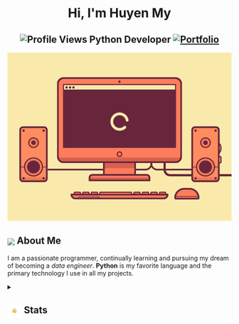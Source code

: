 <!--
**huyenmy239/huyenmy239** is a ✨ _special_ ✨ repository because its `README.md` (this file) appears on your GitHub profile.

Here are some ideas to get you started:

- 🔭 I’m currently working on ...
- 🌱 I’m currently learning ...
- 👯 I’m looking to collaborate on ...
- 🤔 I’m looking for help with ...
- 💬 Ask me about ...
- 📫 How to reach me: ...
- 😄 Pronouns: ...
- ⚡ Fun fact: ...
-->

<h1 align="center">Hi, I'm Huyen My</h1>
<h2 align="center">
  <img src="https://komarev.com/ghpvc/?username=[huyemy239]&color=dc143c&style=for-the-badge" alt="Profile Views" style="height:21px;">
  Python Developer
  <a href="https://[your-portfolio-link]">
    <img src="https://img.shields.io/badge/Portfolio-543DE0?style=for-the-badge&logo=About.me&logoColor=white" alt="Portfolio" style="height:22px;">
  </a>
</h2>
<div align="center">
 <img alt="GIF" src="./images/computer.gif" />
</div>

## <img align ='center' src="https://i.giphy.com/media/v1.Y2lkPTc5MGI3NjExdjh2dDM4bDhyYzM5NmppaHJ6dG56Mmh3bTkyanFkdWRvZ3R1cGoycSZlcD12MV9pbnRlcm5hbF9naWZfYnlfaWQmY3Q9ZQ/LOnt6uqjD9OexmQJRB/giphy.gif" width="37" /> About Me

I am a passionate programmer, continually learning and pursuing my dream of becoming a *data engineer*. **Python** is my favorite language and the primary technology I use in all my projects.

<details>
  <summary><h2> <img align="center" src="./images/hi.gif" width="32"/> Stats</h2></summary>
  <div align="center">
    ![](https://github-readme-streak-stats.herokuapp.com/?user=[huyenmy239]&theme=tokyonight&hide_border=false)<br/>
    ![](https://github-readme-stats.vercel.app/api/top-langs/?username=[huyenmy239]&theme=tokyonight&hide_border=false&include_all_commits=true&count_private=false&layout=compact)<br/>
    ![](https://github-readme-activity-graph.vercel.app/graph?username=[huyenmy239]&theme=tokyo-night)
  </div>
</details>